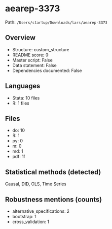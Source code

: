 # aearep-3373

Path: `/Users/startup/Downloads/lars/aearep-3373`

## Overview
- Structure: custom_structure
- README score: 0
- Master script: False
- Data statement: False
- Dependencies documented: False

## Languages
- Stata: 10 files
- R: 1 files

## Files
- do: 10
- R: 1
- py: 0
- m: 0
- md: 1
- pdf: 11

## Statistical methods (detected)
Causal, DID, OLS, Time Series

## Robustness mentions (counts)
- alternative_specifications: 2
- bootstrap: 1
- cross_validation: 1